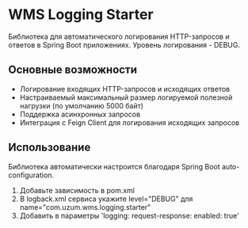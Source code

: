 # WMS Logging Starter

Библиотека для автоматического логирования HTTP-запросов и ответов в Spring Boot приложениях.
Уровень логирования - DEBUG.

## Основные возможности

- Логирование входящих HTTP-запросов и исходящих ответов
- Настраиваемый максимальный размер логируемой полезной нагрузки (по умолчанию 5000 байт)
- Поддержка асинхронных запросов
- Интеграция с Feign Client для логирования исходящих запросов

## Использование
Библиотека автоматически настроится благодаря Spring Boot auto-configuration.
1. Добавьте зависимость в pom.xml
2. В logback.xml сервиса укажите level="DEBUG" для name="com.uzum.wms.logging.starter"
3. Добавить в параметры  'logging: request-response: enabled: true'
